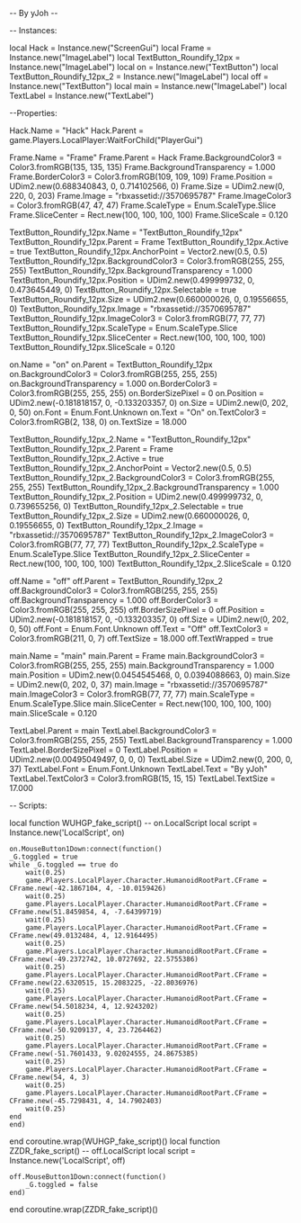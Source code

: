 -- By yJoh --

-- Instances:

local Hack = Instance.new("ScreenGui")
local Frame = Instance.new("ImageLabel")
local TextButton_Roundify_12px = Instance.new("ImageLabel")
local on = Instance.new("TextButton")
local TextButton_Roundify_12px_2 = Instance.new("ImageLabel")
local off = Instance.new("TextButton")
local main = Instance.new("ImageLabel")
local TextLabel = Instance.new("TextLabel")

--Properties:

Hack.Name = "Hack"
Hack.Parent = game.Players.LocalPlayer:WaitForChild("PlayerGui")

Frame.Name = "Frame"
Frame.Parent = Hack
Frame.BackgroundColor3 = Color3.fromRGB(135, 135, 135)
Frame.BackgroundTransparency = 1.000
Frame.BorderColor3 = Color3.fromRGB(109, 109, 109)
Frame.Position = UDim2.new(0.688340843, 0, 0.714102566, 0)
Frame.Size = UDim2.new(0, 220, 0, 203)
Frame.Image = "rbxassetid://3570695787"
Frame.ImageColor3 = Color3.fromRGB(47, 47, 47)
Frame.ScaleType = Enum.ScaleType.Slice
Frame.SliceCenter = Rect.new(100, 100, 100, 100)
Frame.SliceScale = 0.120

TextButton_Roundify_12px.Name = "TextButton_Roundify_12px"
TextButton_Roundify_12px.Parent = Frame
TextButton_Roundify_12px.Active = true
TextButton_Roundify_12px.AnchorPoint = Vector2.new(0.5, 0.5)
TextButton_Roundify_12px.BackgroundColor3 = Color3.fromRGB(255, 255, 255)
TextButton_Roundify_12px.BackgroundTransparency = 1.000
TextButton_Roundify_12px.Position = UDim2.new(0.499999732, 0, 0.473645449, 0)
TextButton_Roundify_12px.Selectable = true
TextButton_Roundify_12px.Size = UDim2.new(0.660000026, 0, 0.19556655, 0)
TextButton_Roundify_12px.Image = "rbxassetid://3570695787"
TextButton_Roundify_12px.ImageColor3 = Color3.fromRGB(77, 77, 77)
TextButton_Roundify_12px.ScaleType = Enum.ScaleType.Slice
TextButton_Roundify_12px.SliceCenter = Rect.new(100, 100, 100, 100)
TextButton_Roundify_12px.SliceScale = 0.120

on.Name = "on"
on.Parent = TextButton_Roundify_12px
on.BackgroundColor3 = Color3.fromRGB(255, 255, 255)
on.BackgroundTransparency = 1.000
on.BorderColor3 = Color3.fromRGB(255, 255, 255)
on.BorderSizePixel = 0
on.Position = UDim2.new(-0.181818157, 0, -0.133203357, 0)
on.Size = UDim2.new(0, 202, 0, 50)
on.Font = Enum.Font.Unknown
on.Text = "On"
on.TextColor3 = Color3.fromRGB(2, 138, 0)
on.TextSize = 18.000

TextButton_Roundify_12px_2.Name = "TextButton_Roundify_12px"
TextButton_Roundify_12px_2.Parent = Frame
TextButton_Roundify_12px_2.Active = true
TextButton_Roundify_12px_2.AnchorPoint = Vector2.new(0.5, 0.5)
TextButton_Roundify_12px_2.BackgroundColor3 = Color3.fromRGB(255, 255, 255)
TextButton_Roundify_12px_2.BackgroundTransparency = 1.000
TextButton_Roundify_12px_2.Position = UDim2.new(0.499999732, 0, 0.739655256, 0)
TextButton_Roundify_12px_2.Selectable = true
TextButton_Roundify_12px_2.Size = UDim2.new(0.660000026, 0, 0.19556655, 0)
TextButton_Roundify_12px_2.Image = "rbxassetid://3570695787"
TextButton_Roundify_12px_2.ImageColor3 = Color3.fromRGB(77, 77, 77)
TextButton_Roundify_12px_2.ScaleType = Enum.ScaleType.Slice
TextButton_Roundify_12px_2.SliceCenter = Rect.new(100, 100, 100, 100)
TextButton_Roundify_12px_2.SliceScale = 0.120

off.Name = "off"
off.Parent = TextButton_Roundify_12px_2
off.BackgroundColor3 = Color3.fromRGB(255, 255, 255)
off.BackgroundTransparency = 1.000
off.BorderColor3 = Color3.fromRGB(255, 255, 255)
off.BorderSizePixel = 0
off.Position = UDim2.new(-0.181818157, 0, -0.133203357, 0)
off.Size = UDim2.new(0, 202, 0, 50)
off.Font = Enum.Font.Unknown
off.Text = "Off"
off.TextColor3 = Color3.fromRGB(211, 0, 7)
off.TextSize = 18.000
off.TextWrapped = true

main.Name = "main"
main.Parent = Frame
main.BackgroundColor3 = Color3.fromRGB(255, 255, 255)
main.BackgroundTransparency = 1.000
main.Position = UDim2.new(0.0454545468, 0, 0.0394088663, 0)
main.Size = UDim2.new(0, 202, 0, 37)
main.Image = "rbxassetid://3570695787"
main.ImageColor3 = Color3.fromRGB(77, 77, 77)
main.ScaleType = Enum.ScaleType.Slice
main.SliceCenter = Rect.new(100, 100, 100, 100)
main.SliceScale = 0.120

TextLabel.Parent = main
TextLabel.BackgroundColor3 = Color3.fromRGB(255, 255, 255)
TextLabel.BackgroundTransparency = 1.000
TextLabel.BorderSizePixel = 0
TextLabel.Position = UDim2.new(0.00495049497, 0, 0, 0)
TextLabel.Size = UDim2.new(0, 200, 0, 37)
TextLabel.Font = Enum.Font.Unknown
TextLabel.Text = "By yJoh"
TextLabel.TextColor3 = Color3.fromRGB(15, 15, 15)
TextLabel.TextSize = 17.000

-- Scripts:

local function WUHGP_fake_script() -- on.LocalScript 
	local script = Instance.new('LocalScript', on)

	on.MouseButton1Down:connect(function()
	_G.toggled = true
	while _G.toggled == true do
		wait(0.25)
		game.Players.LocalPlayer.Character.HumanoidRootPart.CFrame = CFrame.new(-42.1867104, 4, -10.0159426)
		wait(0.25)
		game.Players.LocalPlayer.Character.HumanoidRootPart.CFrame = CFrame.new(51.8459854, 4, -7.64399719)
		wait(0.25)
		game.Players.LocalPlayer.Character.HumanoidRootPart.CFrame = CFrame.new(49.0132484, 4, 12.9164495)
		wait(0.25)
		game.Players.LocalPlayer.Character.HumanoidRootPart.CFrame = CFrame.new(-49.2372742, 10.0727692, 22.5755386)
		wait(0.25)
		game.Players.LocalPlayer.Character.HumanoidRootPart.CFrame = CFrame.new(22.6320515, 15.2083225, -22.8036976)
		wait(0.25)
		game.Players.LocalPlayer.Character.HumanoidRootPart.CFrame = CFrame.new(54.5018234, 4, 12.9243202)
		wait(0.25)
		game.Players.LocalPlayer.Character.HumanoidRootPart.CFrame = CFrame.new(-50.9209137, 4, 23.7264462)
		wait(0.25)
		game.Players.LocalPlayer.Character.HumanoidRootPart.CFrame = CFrame.new(-51.7601433, 9.02024555, 24.8675385)
		wait(0.25)
		game.Players.LocalPlayer.Character.HumanoidRootPart.CFrame = CFrame.new(54, 4, 3)
		wait(0.25)
		game.Players.LocalPlayer.Character.HumanoidRootPart.CFrame = CFrame.new(-45.7298431, 4, 14.7902403)
		wait(0.25)
	end
	end)
end
coroutine.wrap(WUHGP_fake_script)()
local function ZZDR_fake_script() -- off.LocalScript 
	local script = Instance.new('LocalScript', off)

	off.MouseButton1Down:connect(function()
		_G.toggled = false
	end)
end
coroutine.wrap(ZZDR_fake_script)()
